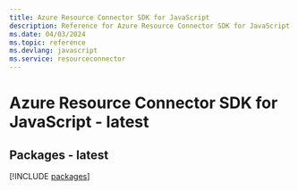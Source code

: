 ```yaml
---
title: Azure Resource Connector SDK for JavaScript
description: Reference for Azure Resource Connector SDK for JavaScript
ms.date: 04/03/2024
ms.topic: reference
ms.devlang: javascript
ms.service: resourceconnector
---
```

# Azure Resource Connector SDK for JavaScript - latest
## Packages - latest
[!INCLUDE [packages](resource-connector-index.md)]